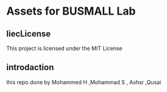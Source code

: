 # Assets for BUSMALL Lab
## liecLicense
This project is licensed under the MIT License
## introdaction 
this repo done by Mohammed H ,Mohammad S , Ashsr ,Qusai 